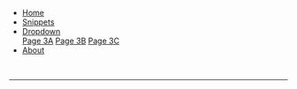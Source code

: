   <link rel="stylesheet" type="text/css" href="{{site.baseurl}}/assets/css/mystyle.css">
  <ul>
    <li><a {% if {{page.title}} == "index" %}class="active"{% endif %} href="{{site.baseurl}}/index.html">Home</a></li>
    <li><a {% if {{page.title}} == "Snippets" %}class="active"{% endif %} href="{{site.baseurl}}/snippets.html">Snippets</a></li>
    <li class="dropdown"><a href="javascript:void(0)"
      {% if {{page.parent}} == "Dropdown" %}class="dropbtn-active"{% else %}class="dropbtn-inactive"{% endif %}>Dropdown</a>
      <div class="dropdown-content">
        <a {% if {{page.title}} == "Page3A" %}class="active"{% endif %} href="{{site.baseurl}}/page3A.html">Page 3A</a>
        <a {% if {{page.title}} == "Page3B" %}class="active"{% endif %} href="{{site.baseurl}}/page3B.html">Page 3B</a>
        <a {% if {{page.title}} == "Page3C" %}class="active"{% endif %} href="{{site.baseurl}}/page3C.html">Page 3C</a>
      </div>
    </li>
    <li><a {% if {{page.title}} == "About" %}class="active"{% endif %} href="{{site.baseurl}}/about-us.html">About</a></li>
  </ul><br/><hr/>
